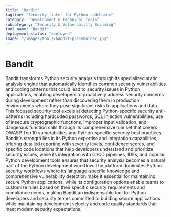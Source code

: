 ```yaml
---
title: "Bandit"
tagline: "Security linter for Python codebases"
category: "Development & Technical Tools"
subcategory: "Security & Vulnerability Scanning"
tool_name: "Bandit"
deployment_status: "deployed"
image: "/images/tools/bandit-placeholder.jpg"
---
```


# Bandit

Bandit transforms Python security analysis through its specialized static analysis engine that automatically identifies common security vulnerabilities and coding patterns that could lead to security issues in Python applications, enabling developers to proactively address security concerns during development rather than discovering them in production environments where they pose significant risks to applications and data. This focused security tool excels at detecting Python-specific security anti-patterns including hardcoded passwords, SQL injection vulnerabilities, use of insecure cryptographic functions, improper input validation, and dangerous function calls through its comprehensive rule set that covers OWASP Top 10 vulnerabilities and Python-specific security best practices. Bandit's strength lies in its Python expertise and integration capabilities, offering detailed reporting with severity levels, confidence scores, and specific code locations that help developers understand and prioritize security issues, while its integration with CI/CD pipelines, IDEs, and popular Python development tools ensures that security analysis becomes a natural part of the Python development workflow. The platform dominates Python security workflows where its language-specific knowledge and comprehensive vulnerability detection make it essential for maintaining secure Python applications, while its configuration options enable teams to customize rules based on their specific security requirements and compliance needs, making Bandit an indispensable tool for Python developers and security teams committed to building secure applications while maintaining development velocity and code quality standards that meet modern security expectations.